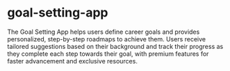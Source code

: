 # goal-setting-app
The Goal Setting App helps users define career goals and provides personalized, step-by-step roadmaps to achieve them. Users receive tailored suggestions based on their background and track their progress as they complete each step towards their goal, with premium features for faster advancement and exclusive resources.
